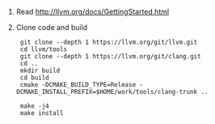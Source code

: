1. Read http://llvm.org/docs/GettingStarted.html

2. Clone code and build

        git clone --depth 1 https://llvm.org/git/llvm.git
        cd llvm/tools
        git clone --depth 1 https://llvm.org/git/clang.git
        cd ..
        mkdir build
        cd build
        cmake -DCMAKE_BUILD_TYPE=Release -DCMAKE_INSTALL_PREFIX=$HOME/work/tools/clang-trunk ..

        make -j4
        make install
